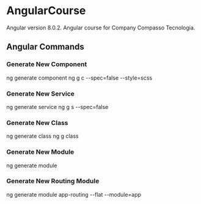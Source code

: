 # AngularCourse

Angular version 8.0.2.
Angular course for Company Compasso Tecnologia.

## Angular Commands
### Generate New Component
ng generate component <name>
ng g c --spec=false --style=scss <name>

### Generate New Service
ng generate service <name>
ng g s <name> --spec=false

### Generate New Class
ng generate class <name> 
ng g class <name> 

### Generate New Module
ng generate module <name> 

### Generate New Routing Module
ng generate module app-routing --flat --module=app
